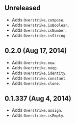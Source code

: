 ## Unreleased
- Adds `Overstrike.compose`.
- Adds `Overstrike.isBoolean`.
- Adds `Overstrike.isNumber`.
- Adds `Overstrike.isString`.

## 0.2.0 (Aug 17, 2014)
- Adds `Overstrike.new`.
- Adds `Overstrike.noop`.
- Adds `Overstrike.identity`.
- Adds `Overstrike.constant`.
- Adds `Overstrike.clone`.

## 0.1.337 (Aug 4, 2014)
- Adds `Overstrike.assign`.
- Adds `Overstrike.isEmpty`.

